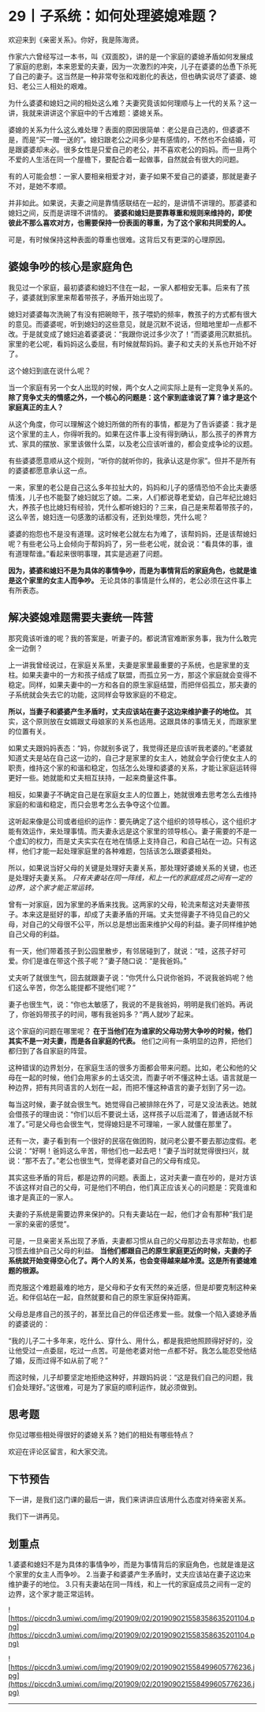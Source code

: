 # 29丨子系统：如何处理婆媳难题？

欢迎来到《亲密关系》。你好，我是陈海贤。

作家六六曾经写过一本书，叫《双面胶》，讲的是一个家庭的婆媳矛盾如何发展成了家庭的悲剧，本来恩爱的夫妻，因为一次激烈的冲突，儿子在婆婆的怂恿下杀死了自己的妻子。这当然是一种非常夸张和戏剧化的表达，但也确实说尽了婆婆、媳妇、老公三人相处的艰难。

为什么婆婆和媳妇之间的相处这么难？夫妻究竟该如何理顺与上一代的关系？这一讲，我就来讲讲这个家庭中的千古难题：婆媳关系。

婆媳的关系为什么这么难处理？表面的原因很简单：老公是自己选的，但婆婆不是，而是“买一赠一送的”。媳妇跟老公之间多少是有感情的，不然也不会结婚，可是跟婆婆却未必。很多女性是只爱自己的老公，并不喜欢老公的妈妈。而一旦两个不爱的人生活在同一个屋檐下，要配合着一起做事，自然就会有很大的问题。

有的人可能会想：一家人要相亲相爱才对，妻子如果不爱自己的婆婆，那就是妻子不对，是她不孝顺。

并非如此。如果说，夫妻之间是靠情感联结在一起的，是讲情不讲理的。那婆婆和媳妇之间，反而是讲理不讲情的。 **婆婆和媳妇是要靠尊重和规则来维持的，即使彼此不那么喜欢对方，也需要保持一份表面的尊重，为了这个家和共同爱的人。**

可是，有时候保持这种表面的尊重也很难。这背后又有更深的心理原因。

## 婆媳争吵的核心是家庭角色

我见过一个家庭，最初婆婆和媳妇不住在一起，一家人都相安无事。后来有了孩子，婆婆就到家里来帮着带孩子，矛盾开始出现了。

媳妇对婆婆每次洗碗了有没有把碗晾干，孩子喂奶的频率，教孩子的方式都有很大的意见。而婆婆呢，听到媳妇的这些意见，就是沉默不说话，但暗地里却一点都不改。于是就变成了媳妇追着婆婆说：“我跟你说过多少次了！”而婆婆用沉默抵抗。家里的老公呢，看妈妈这么委屈，有时候就帮妈妈。妻子和丈夫的关系也开始不好了。

这个媳妇到底在说什么呢？

当一个家庭有另一个女人出现的时候，两个女人之间实际上是有一定竞争关系的。 **除了竞争丈夫的情感之外，一个核心的问题是：这个家到底谁说了算？谁才是这个家庭真正的主人？**

从这个角度，你可以理解这个媳妇所做的所有的事情，都是为了告诉婆婆：我才是这个家里的主人，你得听我的。如果在这件事上没有得到确认，那么孩子的养育方式、家具的摆放、家里该做什么菜，以及老公应该听谁的，都会变成争论的议题。

有些婆婆愿意顺从这个规则，“听你的就听你的，我承认这是你家”。但并不是所有的婆婆都愿意承认这一点。

一来，家里的老公是自己这么多年拉扯大的，妈妈和儿子的感情恐怕不会比夫妻感情浅，儿子也不能娶了媳妇就忘了娘。二来，人们都说尊老爱幼，自己年纪比媳妇大，养孩子也比媳妇有经验，凭什么都听媳妇的？三来，自己是来帮着带孩子的，这么辛苦，媳妇连一句感激的话都没有，还到处埋怨，凭什么呢？

婆婆的抱怨也不是没有道理。这时候老公就左右为难了，该帮妈妈，还是该帮媳妇呢？有些老公马上会倾向于帮妈妈了，另一些老公呢，就会说：“看具体的事，谁有道理帮谁。”看起来很明事理，其实是逃避了问题。

 **因为，婆婆和媳妇不是为具体的事情争吵，而是为事情背后的家庭角色，也就是谁是这个家里的女主人而争吵。** 无论具体的事情是什么样的，老公必须在这件事上有所表态。

## 解决婆媳难题需要夫妻统一阵营

那究竟该听谁的呢？我的答案是，听妻子的。都说清官难断家务事，我为什么敢完全一边倒？

上一讲我曾经说过，在家庭关系里，夫妻是家里最重要的子系统，也是家里的支柱。如果夫妻中的一方和孩子结成了联盟，而孤立另一方，那这个家庭就会变得不稳定。同样，如果夫妻中的一方和各自的原生家庭结盟，而把伴侣孤立，那夫妻的子系统就会失去它的功能，这同样会导致家庭的不稳定。

 **所以，当妻子和婆婆产生矛盾时，丈夫应该站在妻子这边来维护妻子的地位。** 其实，这个原则放在女婿跟丈母娘家的关系也适用。这跟具体的事情无关，而跟家里的位置有关。

如果丈夫跟妈妈表态：“妈，你就别多说了，我觉得还是应该听我老婆的。”老婆就知道丈夫是站在自己这一边的，自己才是家里的女主人，她就会学会行使女主人的职责，维持这个家的和谐和稳定，包括怎么处理和婆婆的关系，才能让家庭运转得更好一些。她就能和丈夫相互扶持，一起来商量这件事。

相反，如果妻子不确定自己是在家庭女主人的位置上，她就很难去思考怎么去维持家庭的和谐和稳定，而只会思考怎么去争夺这个位置。

这听起来像是公司或者组织的运作：要先确定了这个组织的领导核心，这个组织才能有效运作，来处理事情。而夫妻永远是这个家里的领导核心。妻子需要的不是一个虚幻的权力，而是丈夫实实在在地在情感上支持自己，和自己站在一边。只有这样，他们才能一起处理家庭里的各种难题，包括该怎么跟婆婆相处。

所以，如果说当好父母的关键是处理好夫妻关系，那处理好婆媳关系的关键，也还是处理好夫妻关系。 *只有夫妻站在同一阵线，和上一代的家庭成员之间有一定的边界，这个家才能正常运转。*

曾有一对家庭，因为家里的矛盾来找我。这两家的父母，轮流来帮这对夫妻带孩子。本来这是挺好的事，却成了夫妻矛盾的开端。丈夫觉得妻子不待见自己的父母，对自己的父母很不公平，所以总是想出面来维护父母的利益。妻子同样维护她自己父母的利益。

有一天，他们带着孩子到公园里散步，有邻居碰到了，就说：“哇，这孩子好可爱。你们是谁在带这个孩子呢？”妻子随口说：“是我爸妈。”

丈夫听了就很生气，回去就跟妻子说：“你凭什么只说你爸妈，不说我爸妈呢？他们这么辛苦，你怎么能提都不提他们呢？”

妻子也很生气，说：“你也太敏感了，我说的不是我爸妈，明明是我们爸妈。再说了，你爸妈带孩子的时间，哪有我爸妈多？”两人就吵了起来。

这个家庭的问题在哪里呢？ **在于当他们在为谁家的父母功劳大争吵的时候，他们其实不是一对夫妻，而是各自家庭的代表。** 他们之间有一条明显的边界，把他们都归到了各自家庭的阵营。

这种错误的边界划分，在家庭生活的很多方面都会带来问题。比如，老公和他的父母在一起的时候，他们会用家乡的土话交流，而妻子听不懂这种土话。语言就是一种边界，把有共同语言的人划在一起，而把不懂这种语言的妻子划到了另一边。

每当这时候，妻子就会很生气。她觉得自己被排除在外了，可是又没法表达。她就会借孩子的理由说：“你们以后不要说土话，这样孩子以后混淆了，普通话就不标准了。”可是父母也会很生气，觉得媳妇是不可理喻，一家人就僵在那里了。

还有一次，妻子看到有一个很好的民宿在做团购，就问老公要不要去那边度假。老公说：“好啊！爸妈这么辛苦，带他们也一起去吧！”妻子当时就觉得很扫兴，就说：“那不去了。”老公也很生气，觉得老婆对自己的父母有成见。

其实这些矛盾的背后，都是边界的问题。表面上，这对夫妻一直在吵的，是对方该不该这样对自己的父母，可是他们不明白，他们真正应该关心的问题是：究竟谁和谁才是真正的一家人。

夫妻的子系统是需要边界来保护的。只有夫妻站在一起，他们才会有那种“我们是一家的亲密的感觉”。

可是，一旦亲密关系出现了矛盾，夫妻都习惯从自己的父母那边去寻求帮助，也都习惯去维护自己父母的利益。 **当他们都跟自己的原生家庭更近的时候，夫妻的子系统就开始变得空心化了。两个人的关系，也会变得越来越冷漠。这是所有婆媳难题的根源。**

而克服这个难题最难的地方，是父母和子女有天然的亲近感，但是却要克制这种亲近。和伴侣站在一起，自然就要和自己的原生家庭保持距离。

父母总是疼自己的孩子的，甚至比自己的伴侣还疼爱一些。就像一个陷入婆媳矛盾的婆婆说的：

“我的儿子二十多年来，吃什么、穿什么、用什么，都是我把他照顾得好好的，没让他受过一点委屈，吃过一点苦。可是他老婆对他一点都不好。我怎么能忍受他结了婚，反而过得不如从前了呢？”

而这时候，儿子却要坚定地拒绝这种好，并跟妈妈说：“这是我们自己的问题，我们会处理好。”这很难，可是为了家庭的顺利运作，就必须做到。

## 思考题

你见过哪些相处得很好的婆媳关系？她们的相处有哪些特点？

欢迎在评论区留言，和大家交流。

## 下节预告

下一讲，是我们这门课的最后一讲，我们来讲讲应该用什么态度对待亲密关系。

我们下一讲再见。

## 划重点

1.婆婆和媳妇不是为具体的事情争吵，而是为事情背后的家庭角色，也就是谁是这个家里的女主人而争吵。
2.当妻子和婆婆产生矛盾时，丈夫应该站在妻子这边来维护妻子的地位。
3.只有夫妻站在同一阵线，和上一代的家庭成员之间有一定的边界，这个家才能正常运转。

![https://piccdn3.umiwi.com/img/201909/02/201909021558358635201104.png](https://piccdn3.umiwi.com/img/201909/02/201909021558358635201104.png)

![https://piccdn3.umiwi.com/img/201909/02/201909021558499605776236.jpg](https://piccdn3.umiwi.com/img/201909/02/201909021558499605776236.jpg)

---
